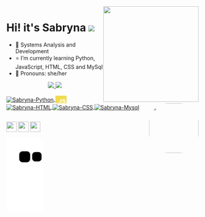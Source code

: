 <img align="right" src="https://i.ibb.co/tKb29sC/About-Me-Illustrated-Avatar-with-Mask-Social-Media-Post-1-1.png" height="250" width="250"/>
<h1>Hi! it's Sabryna <img src="https://c.tenor.com/SNL9_xhZl9oAAAAi/waving-hand-joypixels.gif" width="30px"></h1>

- 🌙 Systems Analysis and Development 
- ⭐ I’m currently learning Python, JavaScript, HTML, CSS and MySql
- 🌠 Pronouns: she/her

<div align="center">
  <a href="https://github.com/SabrynaRodrigues">
  <img height="150em" src="https://github-readme-stats.vercel.app/api?username=SabrynaRodrigues&show_icons=true&theme=nord&include_all_commits=true&count_private=true"/>
  <img height="130em" src="https://github-readme-stats.vercel.app/api/top-langs/?username=SabrynaRodrigues&layout=compact&langs_count=7&theme=nord"/>
  </div>
  <div style="display: inline_block"><br>
    <img align="center" alt="Sabryna-Python" height="30" width="30" src="https://cdn-icons-png.flaticon.com/512/5968/5968350.png">
  <img align="center" alt="Sabryna-Js" height="20" width="30" src="https://raw.githubusercontent.com/devicons/devicon/master/icons/javascript/javascript-plain.svg">
  <img align="center" alt="Sabryna-HTML" height="30" width="30" src="https://cdn-icons-png.flaticon.com/512/524/524545.png">
   <img align="center" alt="Sabryna-CSS" height="30" width="30" src="https://cdn-icons-png.flaticon.com/512/524/524554.png">
    <img align="center" alt="Sabryna-Mysql" height="30" width="30" src="https://cdn-icons-png.flaticon.com/512/5968/5968313.png">
    <img align="right" src="https://i.pinimg.com/originals/a2/b9/7f/a2b97fe49f8e5c914bea664ae079cd7b.gif" width="130" height="130" style="border-radius:50px" />
</div>
 
  ##
  
  <div> 
  <a href="https://instagram.com/sahyrodri" target="_blank"><img src="https://cdn-icons.flaticon.com/png/512/3670/premium/3670125.png?token=exp=1652651320~hmac=28404b29716ea19cf26b21de8b6bd787" height="27px" width="27px" target="_blank"></a>
     <a href = "mailto:sabrynarodrigues1804@gmail.com"><img src="https://cdn-icons-png.flaticon.com/512/185/185963.png" target="_blank" height="27px" width="27px"></a>
    <a href ="https://www.linkedin.com/in/sabrynarodrigues/"><img src="https://cdn-icons.flaticon.com/png/512/1377/premium/1377213.png?token=exp=1652651414~hmac=170eb187972aa028853297be2a266223" target="blank" height="27px" width="27px"></a>
 
 
  ![Snake animation](https://github.com/SabrynaRodrigues/SabrynaRodrigues/blob/output/github-contribution-grid-snake.svg)
  </div>
    
